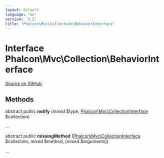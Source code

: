 ```yaml
---
layout: default
language: 'en'
version: '3.2'
title: 'Phalcon\Mvc\Collection\BehaviorInterface'
---
```

# Interface **Phalcon\Mvc\Collection\BehaviorInterface**

<a href="https://github.com/phalcon/cphalcon/tree/v3.2.0/phalcon/mvc/collection/behaviorinterface.zep" class="btn btn-default btn-sm">Source on GitHub</a>

## Methods
abstract public  **notify** (*mixed* $type, [Phalcon\Mvc\CollectionInterface](/3.2/en/api/Phalcon_Mvc_CollectionInterface) $collection)

...


abstract public  **missingMethod** ([Phalcon\Mvc\CollectionInterface](/3.2/en/api/Phalcon_Mvc_CollectionInterface) $collection, *mixed* $method, [*mixed* $arguments])

...


